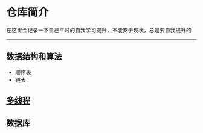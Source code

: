 # 仓库简介
在这里会记录一下自己平时的自我学习提升，不能安于现状，总是要自我提升的

---
## 数据结构和算法
* 顺序表
*  链表


## [多线程](https://github.com/rguo97/Study_Plan/tree/master/thread)

## 数据库
